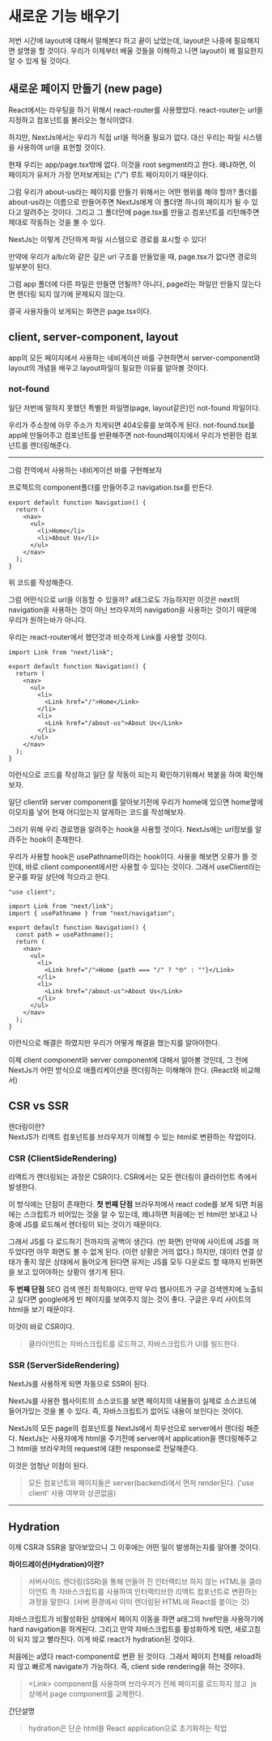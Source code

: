 # 새로운 기능 배우기

저번 시간에 layout에 대해서 말해본다 하고 끝이 났었는데, layout은 나중에 필요해지면 설명을 할 것이다.
우리가 이제부터 배울 것들을 이해하고 나면 layout이 왜 필요한지 알 수 있게 될 것이다.

## 새로운 페이지 만들기 (new page)

React에서는 라우팅을 하기 위해서 react-router를 사용했었다.
react-router는 url을 지정하고 컴포넌트를 불러오는 형식이였다.

하지만, NextJs에서는 우리가 직접 url을 적어줄 필요가 없다.
대신 우리는 파일 시스템을 사용하여 url을 표현할 것이다.

현재 우리는 app/page.tsx밖에 없다. 이것을 root segment라고 한다.
왜냐하면, 이 페이지가 유저가 가장 먼저보게되는 ("/") 루트 페이지이기 때문이다.

그럼 우리가 about-us라는 페이지를 만들기 위해서는 어떤 행위를 해야 할까?
폴더를 about-us라는 이름으로 만들어주면 NextJs에게 이 폴더명 하나의 페이지가 될 수 있다고 알려주는 것이다. 그리고 그 폴더안에 page.tsx를 만들고 컴포넌트를 리턴해주면 제대로 작동하는 것을 볼 수 있다.

NextJs는 이렇게 간단하게 파일 시스템으로 경로를 표시할 수 있다!

만약에 우리가 a/b/c와 같은 깊은 url 구조를 만들었을 때, page.tsx가 없다면 경로의 일부분이 된다.

그럼 app 폴더에 다른 파일은 만들면 안될까?
아니다, page라는 파일만 만들지 않는다면 렌더링 되지 않기에 문제되지 않는다.

결국 사용자들이 보게되는 화면은 page.tsx이다.

## client, server-component, layout

app의 모든 페이지에서 사용하는 네비게이션 바를 구현하면서 server-component와 layout의 개념을 배우고 layout파일이 필요한 이유를 알아볼 것이다.

### not-found

일단 저번에 말하지 못했던 특별한 파일명(page, layout같은)인 not-found 파일이다.

우리가 주소창에 아무 주소가 치게되면 404오류를 보여주게 된다.
not-found.tsx를 app에 만들어주고 컴포넌트를 반환해주면 not-found페이지에서 우리가 반환한 컴포넌트를 렌더링해준다.

---

그럼 전역에서 사용하는 네비게이션 바를 구현해보자

프로젝트의 component폴더를 만들어주고 navigation.tsx를 만든다.

```TSX
export default function Navigation() {
  return (
    <nav>
      <ul>
        <li>Home</li>
        <li>About Us</li>
      </ul>
    </nav>
  );
}
```

위 코드를 작성해준다.

그럼 어떤식으로 url을 이동할 수 있을까?
a태그로도 가능하지만 이것은 next의 navigation을 사용하는 것이 아닌 브라우저의 navigation을 사용하는 것이기 때문에 우리가 원하는바가 아니다.

우리는 react-router에서 했던것과 비슷하게 Link를 사용할 것이다.

```TSX
import Link from "next/link";

export default function Navigation() {
  return (
    <nav>
      <ul>
        <li>
          <Link href="/">Home</Link>
        </li>
        <li>
          <Link href="/about-us">About Us</Link>
        </li>
      </ul>
    </nav>
  );
}
```

이런식으로 코드를 작성하고 일단 잘 작동이 되는지 확인하기위해서 복붙을 하여 확인해보자.

일단 client와 server component를 알아보기전에 우리가 home에 있으면 home옆에 이모지를 넣어 현재 어디있는지 알게하는 코드를 작성해보자.

그러기 위해 우리 경로명을 알려주는 hook을 사용할 것이다.
NextJs에는 url정보를 알려주는 hook이 존재한다.

우리가 사용할 hook은 usePathname이라는 hook이다.
사용을 해보면 오류가 뜰 것인데, 바로 client component에서만 사용할 수 있다는 것이다. 그래서 useClient라는 문구를 파일 상단에 적으라고 한다.

```TSX
"use client";

import Link from "next/link";
import { usePathname } from "next/navigation";

export default function Navigation() {
  const path = usePathname();
  return (
    <nav>
      <ul>
        <li>
          <Link href="/">Home {path === "/" ? "🤓" : ""}</Link>
        </li>
        <li>
          <Link href="/about-us">About Us</Link>
        </li>
      </ul>
    </nav>
  );
}
```

이런식으로 해결은 하였지만 우리가 어떻게 해결을 했는지를 알아야한다.

이제 client component와 server component에 대해서 알아볼 것인데, 그 전에 NextJs가 어떤 방식으로 애플리케이션을 렌더링하는 이해해야 한다. (React와 비교해서)

## CSR vs SSR

렌더링이란?  
NextJS가 리액트 컴포넌트를 브라우저가 이해할 수 있는 html로 변환하는 작업이다.

### CSR (ClientSideRendering)

리액트가 렌더링되는 과정은 CSR이다.
CSR에서는 모든 렌더링이 클라이언트 측에서 발생한다.

이 방식에는 단점이 존재한다.
**첫 번째 단점**
브라우저에서 react code를 보게 되면 처음에는 스크립트가 비어있는 것을 알 수 있는데, 왜냐하면 처음에는 빈 html만 보내고 나중에 JS를 로드해서 렌더링이 되는 것이기 때문이다.

그래서 JS를 다 로드하기 전까지의 공백이 생긴다. (빈 화면)
만약에 사이트에 JS를 꺼두었다먼 아무 화면도 볼 수 없게 된다. (이런 상황은 거의 없다.)
하지만, 데이터 연결 상태가 좋지 않은 상태에서 들어오게 된다면 유저는 JS를 모두 다운로드 할 때까지 빈화면을 보고 있어야하는 상황이 생기게 된다.

**두 번째 단점**
SEO 검색 엔진 최적화이다.
만약 우리 웹사이트가 구글 검색엔지에 노출되고 싶다면 google에게 빈 페이지를 보여주지 않는 것이 좋다. 구글은 우리 사이트의 html을 보기 때문이다.

이것이 바로 CSR이다.

> 클라이언트는 자바스크립트를 로드하고, 자바스크립트가 UI를 빌드한다.

### SSR (ServerSideRendering)

NextJs를 사용하게 되면 자동으로 SSR이 된다.

NextJs를 사용한 웹사이트의 소스코드를 보면 페이지의 내용들이 실제로 소스코드에 들어가있는 것을 볼 수 있다. 즉, 자바스크립트가 없어도 내용이 보인다는 것이다.

NextJs의 모든 page의 컴포넌트를 NextJs에서 최우선으로 server에서 렌더링 해준다.
NextJs는 사용자에게 html을 주기전에 server에서 application을 렌더링해주고 그 html을 브라우저의 request에 대한 response로 전달해준다.

이것은 엄청난 이점이 된다.

> 모든 컴포넌트와 페이지들은 server(backend)에서 먼저 render된다.
> ('use client' 사용 여부와 상관없음)

---

## Hydration

이제 CSR과 SSR을 알아보았으니 그 이후에는 어떤 일이 발생하는지를 알아볼 것이다.

**하이드레이션(Hydration)이란?**

> 서버사이드 렌더링(SSR)을 통해 만들어 진 인터랙티브 하지 않는 HTML을 클라이언트 측 자바스크립트를 사용하여 인터랙티브한 리액트 컴포넌트로 변환하는 과정을 말한다.
> (서버 환경에서 이미 렌더링된 HTML에 React를 붙이는 것)

자바스크립트가 비활성화된 상태에서 페이지 이동을 하면 a태그의 href만을 사용하기에 hard navigation을 하게된다.
그리고 만약 자바스크립트를 활성화하게 되면, 새로고침이 되지 않고 빨라진다.
이게 바로 react가 hydration된 것이다.

처음에는 a였다 react-component로 변환 된 것이다. 그래서 페이지 전체를 reload하지 않고 빠르게 navigate가 가능하다.
즉, client side rendering을 하는 것이다.

> \<Link> component를 사용하며 브라우저가 전체 페이지를 로드하지 않고  js 상에서 page component를 교체한다.

간단설명

> hydration은 단순 html을 React application으로 초기화하는 작업
